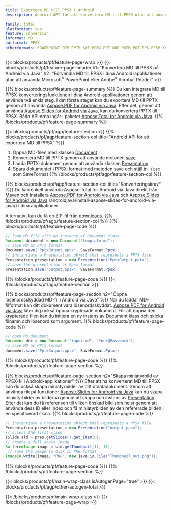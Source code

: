```yaml
---
title: Exportera MD till PPSX i Android
description: Android API för att konvertera MD till PPSX utan att använda Microsoft Word

family: total
platformtag: cpp
feature: conversion
informat: MD
outformat: PPSX
otherformats: POWERPOINT OTP PPTM SWF POTX PPT ODP POTM POT PPS PPSM XAML
---
```

{{< blocks/products/pf/feature-page-wrap >}}
{{< blocks/products/pf/feature-page-header h1="Konvertera MD till PPSX på Android via Java" h2="Förvandla MD till PPSX i dina Android-applikationer utan att använda Microsoft<sup>&reg;</sup> PowerPoint eller Adobe<sup>&reg;</sup> Acrobat Reader" >}}

{{% blocks/products/pf/feature-page-summary %}}
Du kan integrera MD till PPSX-konverteringsfunktionen i dina Android-applikationer genom att använda två enkla steg. I det första steget kan du exportera MD till PPTX genom att använda [Aspose.PDF for Android via Java](https://products.aspose.com/pdf/android-java/). Efter det, genom att använda [Aspose.Slides for Android via Java](https://products.aspose.com/slides/android-java/), kan du konvertera PPTX till PPSX. Båda API:erna ingår i paketet [Aspose.Total for Android via Java](https://products.aspose.com/total/android-java/). 
{{% /blocks/products/pf/feature-page-summary  %}}

{{< blocks/products/pf/agp/feature-section >}}
{{% blocks/products/pf/agp/feature-section-col title="Android API för att exportera MD till PPSX" %}}
1. Öppna MD-filen med klassen [Document](https://reference.aspose.com/pdf/java/com.aspose.pdf/Document)
2. Konvertera MD till PPTX genom att använda metoden [save](https://reference.aspose.com/pdf/java/com.aspose.pdf/Document#save-java.lang.String-int-)
3. Ladda PPTX-dokument genom att använda klassen [Presentation](https://reference.aspose.com/slides/java/com.aspose.slides/Presentation)
4. Spara dokumentet i PPSX-format med metoden [save](https://reference.aspose.com/slides/java/com.aspose.slides/Presentation#save-java.lang.String-int-) och ställ in ` Ppsx` som SaveFormat
{{% /blocks/products/pf/agp/feature-section-col %}}

{{% blocks/products/pf/agp/feature-section-col title="Konverteringskrav" %}}
Du kan enkelt använda Aspose.Total for Android via Java direkt från [Maven](https://releases.aspose.com/total/java/) och installera [Aspose.PDF for Android via Java](https://docs.aspose.com/pdf/androidjava/installation/) och [Aspose.Slides for Android via Java](https://docs.aspose.com/slides) /androidjava/install-aspose-slides-for-android-via-java/) i dina applikationer.

Alternativt kan du få en ZIP-fil från [downloads](https://releases.aspose.comtotal/androidjava).
{{% /blocks/products/pf/agp/feature-section-col %}}
{{% blocks/products/pf/feature-page-code %}}

```java
// load MD file with an instance of Document class
Document document = new Document("template.md");
// save MD as PPTX format 
document.save("PptxOutput.pptx", SaveFormat.Pptx); 
// instantiate a Presentation object that represents a PPTX file
Presentation presentation = new Presentation("PptxOutput.pptx");
// save the presentation as Ppsx format
presentation.save("output.ppsx", SaveFormat.Ppsx);   
```


{{% /blocks/products/pf/feature-page-code %}}
{{< /blocks/products/pf/agp/feature-section >}}

{{% blocks/products/pf/feature-page-section  h2="Öppna lösenordsskyddad MD-fil i Android via Java" %}}
När du laddar MD-filformat kan ditt dokument vara lösenordsskyddat. [Aspose.PDF for Android via Java](https://products.aspose.com/pdf/android-java/) låter dig också öppna krypterade dokument. För att öppna den krypterade filen kan du initiera en ny instans av [Document](https://reference.aspose.com/pdf/java/com.aspose.pdf/Document#Document-java.lang.String-java.lang.String-) klass och skicka filnamn och lösenord som argument.
{{% blocks/products/pf/feature-page-code %}}

```java
// open MD document
Document doc = new Document("input.md", "Your@Password");
// save MD as PPTX format 
document.save("PptxOutput.pptx", SaveFormat.Pptx); 

```

{{% /blocks/products/pf/feature-page-code  %}}
{{% /blocks/products/pf/feature-page-section %}}

{{% blocks/products/pf/feature-page-section  h2="Skapa miniatyrbild av PPSX-fil i Android-applikationer" %}}
Efter att ha konverterat MD till PPSX kan du också skapa miniatyrbilder av ditt utdatadokument. Genom att använda rik på funktioner [Aspose.Slides for Android via Java](https://products.aspose.com/slides/android-java/) kan du skapa miniatyrbilder av bilderna genom att skapa och instans av [Presentation](https://reference.aspose.com/slides/java/com.aspose.slides/Presentation). Efter det kan du få referensen till vilken önskad bild som helst genom att använda dess ID eller index och få miniatyrbilden av den refererade bilden i en specificerad skala.
{{% blocks/products/pf/feature-page-code %}}

```java
// instantiate a Presentation object that represents a PPSX file
Presentation presentation = new Presentation("output.ppsx");
// access the first slide
ISlide sld = pres.getSlides().get_Item(0);
// create a full scale image
BufferedImage image = sld.getThumbnail(1f, 1f);
 // save the image to disk in PNG format
ImageIO.write(image, "PNG", new java.io.File("Thumbnail_out.png"));
```

{{% /blocks/products/pf/feature-page-code  %}}
{{% /blocks/products/pf/feature-page-section %}}

{{< blocks/products/pf/main-wrap-class isAutogenPage="true" >}}
{{< blocks/products/pf/agp/other-autogen-total >}}

{{< /blocks/products/pf/main-wrap-class >}}
{{< /blocks/products/pf/feature-page-wrap >}}